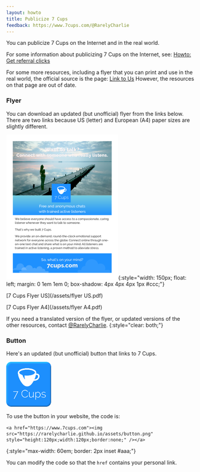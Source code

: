```yaml
---
layout: howto
title: Publicize 7 Cups
feedback: https://www.7cups.com/@RarelyCharlie
---
```

You can publicize 7 Cups on the Internet and in the real world.

For some information about publicizing 7 Cups on the Internet, see: [Howto: Get referral clicks](https://rarelycharlie.github.io/howto/referral-clicks)

For some more resources, including a flyer that you can print and use in the real world, the official source is the page: [Link to Us](https://www.7cups.com/about/linktous.php) However, the resources on that page are out of date.

### Flyer

You can download an updated (but unofficial) flyer from the links below. There are two links because US (letter) and European (A4) paper sizes are slightly different.

![flyer thumbnail](/assets/flyer.png){:style="width: 150px; float: left; margin: 0 1em 1em 0; box-shadow: 4px 4px 4px 1px #ccc;"}

[7 Cups Flyer US](/assets/flyer US.pdf)

[7 Cups Flyer A4](/assets/flyer A4.pdf)

If you need a translated version of the flyer, or updated versions of the other resources, contact [@RarelyCharlie](https://www.7cups.com/@RarelyCharlie).
{:style="clear: both;"}

### Button

Here's an updated (but unofficial) button that links to 7 Cups.

![button](/assets/button.png)

To use the button in your website, the code is:

~~~
<a href="https://www.7cups.com"><img src="https://rarelycharlie.github.io/assets/button.png" style="height:120px;width:120px;border:none;" /></a>
~~~
{:style="max-width: 60em; border: 2px inset #aaa;"}

You can modify the code so that the `href` contains your personal link.
